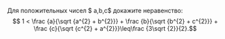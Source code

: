 Для положительных чисел $ a,b,c$ докажите неравенство:
$$ 1  <  \frac {a}{\sqrt {a^{2} + b^{2}}} + \frac {b}{\sqrt {b^{2} + c^{2}}} + \frac {c}{\sqrt {c^{2} + a^{2}}}\leq\frac {3\sqrt {2}}{2}.$$